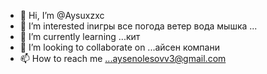 - 👋 Hi, I’m @Aysuxzxc
- 👀 I’m interested inигры все погода ветер вода мышка ...
- 🌱 I’m currently learning ...кит
- 💞️ I’m looking to collaborate on ...айсен компани
- 📫 How to reach me ...aysenolesovv3@gmail.com

<!---
Aysuxzxc/Aysuxzxc is a ✨ special ✨ repository because its `README.md` (this file) appears on your GitHub profile.
You can click the Preview link to take a look at your changes.
--->
